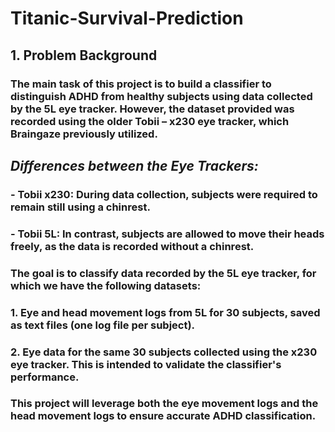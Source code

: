 # Titanic-Survival-Prediction

## **1. Problem Background** 

### The main task of this project is to build a classifier to distinguish ADHD from healthy subjects using data collected by the 5L eye tracker. However, the dataset provided was recorded using the older Tobii – x230 eye tracker, which Braingaze previously utilized.

## *Differences between the Eye Trackers:*
### - Tobii x230: During data collection, subjects were required to remain still using a chinrest.
### - Tobii 5L: In contrast, subjects are allowed to move their heads freely, as the data is recorded without a chinrest.

### The goal is to classify data recorded by the 5L eye tracker, for which we have the following datasets:
### 1. Eye and head movement logs from 5L for 30 subjects, saved as text files (one log file per subject).
### 2. Eye data for the same 30 subjects collected using the x230 eye tracker. This is intended to validate the classifier's performance.

### This project will leverage both the eye movement logs and the head movement logs to ensure accurate ADHD classification.
